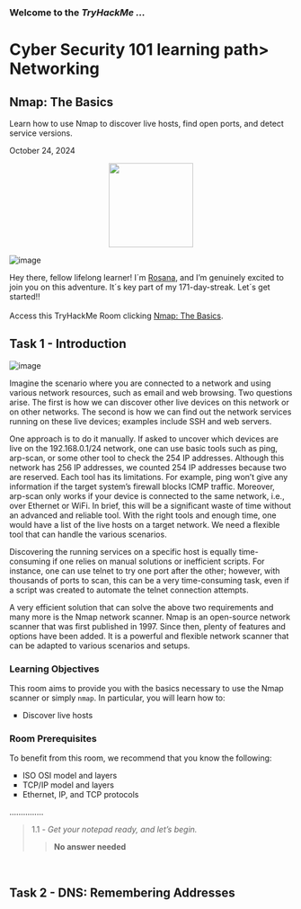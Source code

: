 <h3> Welcome to the <em>TryHackMe ...</em></h3>
<h1>Cyber Security 101 learning path> Networking</h1>
<h2>Nmap: The Basics</h2>
<p>Learn how to use Nmap to discover live hosts, find open ports, and detect service versions.</p>
<p>October 24, 2024<br></p>

<div style="display: flex; justify-content: center; align-items: center;">
    <img src="https://github.com/user-attachments/assets/3636ef71-ad6c-4fb8-9fde-22788e4823e4" width="150px" height="150px"/>
</div>

![image](https://github.com/user-attachments/assets/71bdff62-14b3-4659-be95-3a9ee6b9d463)

<p>Hey there, fellow lifelong learner! I´m <a href="https://www.linkedin.com/in/rosanafssantos/">Rosana</a>, and I’m genuinely excited to join you on this adventure. It´s key part of my 171-day-streak. Let´s get started!!<br><br>
Access this TryHackMe Room clicking <a href="https://tryhackme.com/r/room/nmap">Nmap: The Basics</a>.</p>

<h2>Task 1 - Introduction</h2>

![image](https://github.com/user-attachments/assets/d451c061-02b2-4dd9-a206-72b11a68f472)

<p>Imagine the scenario where you are connected to a network and using various network resources, such as email and web browsing. Two questions arise. The first is how we can discover other live devices on this network or on other networks. The second is how we can find out the network services running on these live devices; examples include SSH and web servers.<br>

One approach is to do it manually. If asked to uncover which devices are live on the 192.168.0.1/24 network, one can use basic tools such as ping, arp-scan, or some other tool to check the 254 IP addresses. Although this network has 256 IP addresses, we counted 254 IP addresses because two are reserved. Each tool has its limitations. For example, ping won’t give any information if the target system’s firewall blocks ICMP traffic. Moreover, arp-scan only works if your device is connected to the same network, i.e., over Ethernet or WiFi. In brief, this will be a significant waste of time without an advanced and reliable tool. With the right tools and enough time, one would have a list of the live hosts on a target network. We need a flexible tool that can handle the various scenarios.<br>

Discovering the running services on a specific host is equally time-consuming if one relies on manual solutions or inefficient scripts. For instance, one can use telnet to try one port after the other; however, with thousands of ports to scan, this can be a very time-consuming task, even if a script was created to automate the telnet connection attempts.<br>

A very efficient solution that can solve the above two requirements and many more is the Nmap network scanner. Nmap is an open-source network scanner that was first published in 1997. Since then, plenty of features and options have been added. It is a powerful and flexible network scanner that can be adapted to various scenarios and setups.</p>

<h3>Learning Objectives</h3>
<p>This room aims to provide you with the basics necessary to use the Nmap scanner or simply <code>nmap</code>. In particular, you will learn how to:</p>

<ul style="list-style-type:square">
    <li>Discover live hosts</li>

</ul></p>

<h3>Room Prerequisites</h3>	    
<p>To benefit from this room, we recommend that you know the following:</p>
<ul style="list-style-type:square">
    <li>ISO OSI model and layers</li>
    <li>TCP/IP model and layers</li>
    <li>Ethernet, IP, and TCP protocols</li>
</ul></p>

<p>...............</p>

> 1.1 - <em>Get your notepad ready, and let’s begin.</em><br>
>> <strong>No answer needed</strong><br>
<p><br></p>


<h2>Task 2 - DNS: Remembering Addresses</h2>
